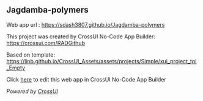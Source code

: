 ## Jagdamba-polymers
Web app url : https://sdash3807.github.io/Jagdamba-polymers

This project was created by CrossUI No-Code App Builder: https://crossui.com/RADGithub

Based on template: https://linb.github.io/CrossUI_Assets/assets/projects/Simple/xui_project_tpl_Empty

Click [here](https://crossui.com/RADGithub/#!from=github&owner=sdash3807&repo=Jagdamba-polymers) to edit this web app in CrossUI No-Code App Builder

<i>Powered by [CrossUI](https://crossui.com)</i>

